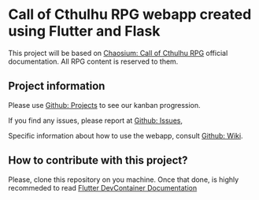 # Call of Cthulhu RPG webapp created using Flutter and Flask

This project will be based on [Chaosium: Call of Cthulhu RPG](https://www.chaosium.com/call-of-cthulhu-rpg/) official documentation. All RPG content is reserved to them.

## Project information

Please use [Github: Projects](https://github.com/jsperafico/call_cthulhu/projects) to see our kanban progression.

If you find any issues, please report at [Github: Issues](https://github.com/jsperafico/call_cthulhu/issues),

Specific information about how to use the webapp, consult [Github: Wiki](https://github.com/jsperafico/call_cthulhu/wiki).

## How to contribute with this project?

Please, clone this repository on you machine.
Once that done, is highly recommeded to read [Flutter DevContainer Documentation](docker/README.md)